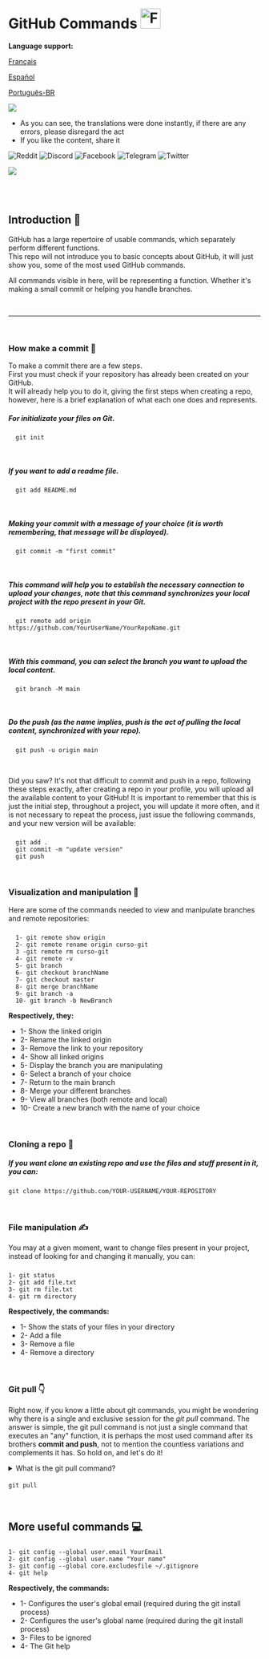 # GitHub Commands <img src="https://user-images.githubusercontent.com/74038190/216122041-518ac897-8d92-4c6b-9b3f-ca01dcaf38ee.png" alt="Fire" width="40" />

**Language support:**

<p>
    <a href="/GitDocs/readme_fr.md">Français </a>
<p/> 
<p>
    <a href="/GitDocs/readme_es.md">Español</a>
<p/>
<p>
    <a href="/GitDocs/readme_pt-br.md">Português-BR</a>
<p/>
    
![](https://i.imgur.com/waxVImv.png)

* As you can see, the translations were done instantly, if there are any errors, please disregard the act
* If you like the content, share it

![Reddit](https://img.shields.io/badge/Reddit-%23FF4500.svg?style=for-the-badge&logo=Reddit&logoColor=white)
![Discord](https://img.shields.io/badge/Discord-%235865F2.svg?style=for-the-badge&logo=discord&logoColor=white)
![Facebook](https://img.shields.io/badge/Facebook-%231877F2.svg?style=for-the-badge&logo=Facebook&logoColor=white)
![Telegram](https://img.shields.io/badge/Telegram-2CA5E0?style=for-the-badge&logo=telegram&logoColor=white)
![Twitter](https://img.shields.io/badge/Twitter-%231DA1F2.svg?style=for-the-badge&logo=Twitter&logoColor=white)

![](https://i.imgur.com/waxVImv.png)

<br/>
<br/>

## Introduction 👶

GitHub has a large repertoire of usable commands, which separately perform different functions. <br /> 
This repo will not introduce you to basic concepts about GitHub, it will just show you, some of the most used GitHub commands.

All commands visible in here, will be representing a function. Whether it's making a small commit or helping you handle branches.

<br/>

---

<br/>

### How make a commit 🐤

To make a commit there are a few steps.
<br />
First you must check if your repository has already been created on your GitHub.
<br />
It will already help you to do it, giving the first steps when creating a repo, however, here is a brief explanation of what each one does and represents.

##### For initializate your files on Git.
      git init

<br />
      
##### If you want to add a readme file.
      git add README.md

<br />

##### Making your commit with a message of your choice (it is worth remembering, that message will be displayed).
      git commit -m "first commit"

<br />

##### This command will help you to establish the necessary connection to upload your changes, note that this command synchronizes your local project with the repo present in your Git.
      git remote add origin https://github.com/YourUserName/YourRepoName.git

<br />

##### With this command, you can select the branch you want to upload the local content.
      git branch -M main

<br />

##### Do the push (as the name implies, _push_ is the act of pulling the local content, synchronized with your repo).
      git push -u origin main

<br />

Did you saw? It's not that difficult to commit and push in a repo, following these steps exactly, after creating a repo in your profile, you will upload all the available content to your GitHub!
It is important to remember that this is just the initial step, throughout a project, you will update it more often, and it is not necessary to repeat the process, just issue the following commands, and your new version will be available:

##### 
      git add . 
      git commit -m "update version"
      git push
      
<br />

### Visualization and manipulation 🙌

Here are some of the commands needed to view and manipulate branches and remote repositories:

#####
      1- git remote show origin
      2- git remote rename origin curso-git
      3 -git remote rm curso-git
      4- git remote -v
      5- git branch
      6- git checkout branchName
      7- git checkout master
      8- git merge branchName
      9- git branch -a
      10- git branch -b NewBranch

**Respectively, they:**

* 1- Show the linked origin
* 2- Rename the linked origin
* 3- Remove the link to your repository
* 4- Show all linked origins
* 5- Display the branch you are manipulating
* 6- Select a branch of your choice
* 7- Return to the main branch
* 8- Merge your different branches
* 9- View all branches (both remote and local)
* 10- Create a new branch with the name of your choice

<br />

### Cloning a repo 👷

##### If you want clone an existing repo and use the files and stuff present in it, you can:
    git clone https://github.com/YOUR-USERNAME/YOUR-REPOSITORY

<br />

### File manipulation ✍️

You may at a given moment, want to change files present in your project, instead of looking for and changing it manually, you can:

#####
    1- git status
    2- git add file.txt
    3- git rm file.txt
    4- git rm directory 
    
**Respectively, the commands:**

* 1- Show the stats of your files in your directory
* 2- Add a file
* 3- Remove a file
* 4- Remove a directory

<br />

### Git pull 👇

Right now, if you know a little about git commands, you might be wondering why there is a single and exclusive session for the *git pull* command.
The answer is simple, the git pull command is not just a single command that executes an "any" function, it is perhaps the most used command after its brothers **commit and push**,
not to mention the countless variations and complements it has. So hold on, and let's do it!

<details>
<summary> What is the git pull command? </summary>
<br />
The git pull command is used to search and download content from remote repositories and immediately update the local repository so that the contents are the same, thus not having,
difference between the contents to be merged, without risk of errors or bugs.
<br />
<br />
In the first stage of the operation, git pull executes the git fetch command, which covers the local branch to which the HEAD points.
<br />
When the content is downloaded, git pull enters the merge workflow. The merge commit is created and the HEAD is updated to point to the new commit.
</details>

####
    git pull

<br />


## More useful commands 💻

#####
    1- git config --global user.email YourEmail
    2- git config --global user.name "Your name"
    3- git config --global core.excludesfile ~/.gitignore
    4- git help

**Respectively, the commands:**

* 1- Configures the user's global email (required during the git install process)
* 2- Configures the user's global name (required during the git install process)
* 3- Files to be ignored
* 4- The Git help 
